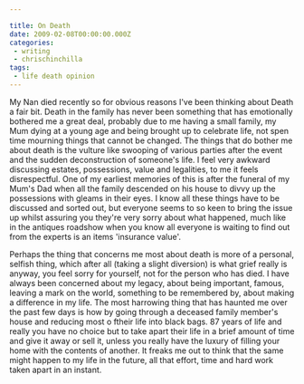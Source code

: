 ```yaml
---

title: On Death
date: 2009-02-08T00:00:00.000Z
categories:
 - writing
 - chrischinchilla
tags:
 - life death opinion
---
```


My Nan died recently so for obvious reasons I've been thinking about Death a fair bit. Death in the family has never been something that has emotionally bothered me a great deal, probably due to me having a small family, my Mum dying at a young age and being brought up to celebrate life, not spen time mourning things that cannot be changed. The things that do bother me about death is the vulture like swooping of various parties after the event and the sudden deconstruction of someone's life. I feel very awkward discussing estates, possessions, value and legalities, to me it feels disrespectful. One of my earliest memories of this is after the funeral of my Mum's Dad when all the family descended on his house to divvy up the possessions with gleams in their eyes. I know all these things have to be discussed and sorted out, but everyone seems to so keen to bring the issue up whilst assuring you they're very sorry about what happened, much like in the antiques roadshow when you know all everyone is waiting to find out from the experts is an items 'insurance value'.

Perhaps the thing that concerns me most about death is more of a personal, selfish thing, which after all (taking a slight diversion) is what grief really is anyway, you feel sorry for yourself, not for the person who has died. I have always been concerned about my legacy, about being important, famous, leaving a mark on the world, something to be remembered by, about making a difference in my life. The most harrowing thing that has haunted me over the past few days is how by going through a deceased family member's house and reducing most o ftheir life into black bags. 87 years of life and really you have no choice but to take apart their life in a brief amount of time and give it away or sell it, unless you really have the luxury of filling your home with the contents of another. It freaks me out to think that the same might happen to my life in the future, all that effort, time and hard work taken apart in an instant.
